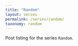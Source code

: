 ```yaml
---
title: "Random"
layout: series
permalink: /series/random/
taxonomy: random
---
```


Post listing for the series `Random`.